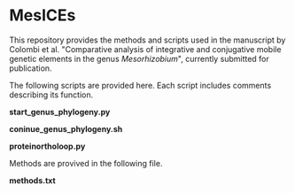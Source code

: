 # MesICEs

This repository provides the methods and scripts used in the manuscript by Colombi et al. "Comparative analysis of integrative and conjugative mobile genetic elements in the genus _Mesorhizobium_", currently submitted for publication.



The following scripts are provided here. Each script includes comments describing its function.

**start_genus_phylogeny.py**

**coninue_genus_phylogeny.sh**

**proteinortholoop.py**

Methods are provived in the following file.

**methods.txt**
